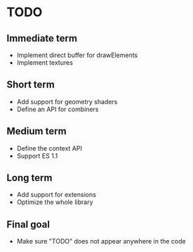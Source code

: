 # TODO

## Immediate term

- Implement direct buffer for drawElements
- Implement textures

## Short term

- Add support for geometry shaders
- Define an API for combiners

## Medium term

- Define the context API
- Support ES 1.1

## Long term

- Add support for extensions
- Optimize the whole library

## Final goal

- Make sure "TODO" does not appear anywhere in the code